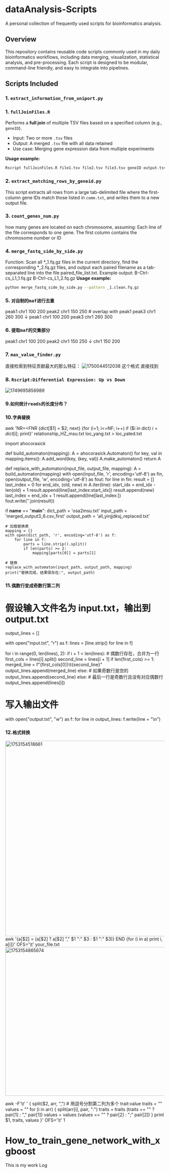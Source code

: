 # dataAnalysis-Scripts
A personal collection of frequently used scripts for bioinformatics analysis.

## Overview
This repository contains reusable code scripts commonly used in my daily bioinformatics workflows, including data merging, visualization, statistical analysis, and pre-processing. Each script is designed to be modular, command-line friendly, and easy to integrate into pipelines.

## Scripts Included

### 1. `extract_information_from_uniport.py`

### 1. `fullJoinFiles.R`
Performs a **full join** of multiple TSV files based on a specified column (e.g., `geneID`).

- Input: Two or more `.tsv` files
- Output: A merged `.tsv` file with all data retained
- Use case: Merging gene expression data from multiple experiments

**Usage example:**
```bash
Rscript fullJoinFiles.R file1.tsv file2.tsv file3.tsv geneID output.tsv
```

### 2. `extract_matching_rows_by_geneid.py`
This script extracts all rows from a large tab-delimited file where the first-column gene IDs match those listed in `comm.txt`, and writes them to a new output file.

### 3. `count_genes_num.py`
how many genes are located on each chromosome, assuming:
Each line of the file corresponds to one gene.
The first column contains the chromosome number or ID

### 4. `merge_fastq_side_by_side.py`
Function:
Scan all *_1.fq.gz files in the current directory, find the corresponding *_2.fq.gz files,
and output each paired filename as a tab-separated line into the file paired_file_list.txt.
Example output:
B-Ctrl-cs_L1_1.fq.gz    B-Ctrl-cs_L1_2.fq.gz
**Usage example:**
```bash
python merge_fastq_side_by_side.py --pattern _1.clean.fq.gz
```

### 5. `对自制的maf进行去重`
peak1  chr1  100  200
peak2  chr1  150  250  # overlap with peak1
peak3  chr1  260  300
↓
peak1  chr1  100  200
peak3  chr1  260  300

### 6. `提取maf的交集部分`
peak1  chr1  100  200
peak2  chr1  150  250
↓
chr1  150  200

### 7. `max_value_finder.py` 
直接检索到特征贡献最大的那么特征：
![1750044512038](https://github.com/user-attachments/assets/a6f4298a-8f73-4101-863e-92adcb5aeac8)
这个格式 直接找到

### 8. `Rscript:Differential Expression: Up vs Down`
![1749695856989](https://github.com/user-attachments/assets/1239ee9d-03ae-4c3e-89ca-e65dbf7285e6)

### 9.`如何统计reads的长度分布？`

### 10.`字典替换`
awk 'NR==FNR {dict[$1] = $2; next} {for (i=1; i<=NF; i++) if ($i in dict) $i = dict[$i]; print}' relationship_HZ_msu.txt loc_yang.txt > loc_yated.txt

import ahocorasick

def build_automaton(mapping):
    A = ahocorasick.Automaton()
    for key, val in mapping.items():
        A.add_word(key, (key, val))
    A.make_automaton()
    return A

def replace_with_automaton(input_file, output_file, mapping):
    A = build_automaton(mapping)
    with open(input_file, 'r', encoding='utf-8') as fin, \
         open(output_file, 'w', encoding='utf-8') as fout:
        for line in fin:
            result = []
            last_index = 0
            for end_idx, (old, new) in A.iter(line):
                start_idx = end_idx - len(old) + 1
                result.append(line[last_index:start_idx])
                result.append(new)
                last_index = end_idx + 1
            result.append(line[last_index:])
            fout.write(''.join(result))

if __name__ == "__main__":
    dict_path = 'osa2msu.txt'
    input_path = 'merged_output3_6.csv_first'
    output_path = 'all_yinjjdksj_replaced.txt'

    # 加载替换表
    mapping = {}
    with open(dict_path, 'r', encoding='utf-8') as f:
        for line in f:
            parts = line.strip().split()
            if len(parts) >= 2:
                mapping[parts[0]] = parts[1]

    # 替换
    replace_with_automaton(input_path, output_path, mapping)
    print("替换完成，结果保存在:", output_path)


### 11.`偶数行变成奇数行第二列`
# 假设输入文件名为 input.txt，输出到 output.txt

output_lines = []

with open("input.txt", "r") as f:
    lines = [line.strip() for line in f]

for i in range(0, len(lines), 2):
    if i + 1 < len(lines):
        # 偶数行存在，合并为一行
        first_cols = lines[i].split()
        second_line = lines[i + 1]
        if len(first_cols) >= 1:
            merged_line = f"{first_cols[0]}\t{second_line}"
            output_lines.append(merged_line)
        else:
            # 如果奇数行是空的
            output_lines.append(second_line)
    else:
        # 最后一行是奇数行且没有对应偶数行
        output_lines.append(lines[i])

# 写入输出文件
with open("output.txt", "w") as f:
    for line in output_lines:
        f.write(line + "\n")

### 12.`格式转换`
<img width="944" height="616" alt="1753154518661" src="https://github.com/user-attachments/assets/b4a4d1b2-7c6c-48df-8604-b0001968070a" />
awk '{a[$2] = (a[$2] ? a[$2] "," $1 ":" $3 : $1 ":" $3)} END {for (i in a) print i, a[i]}' OFS='\t' your_file.txt

<img width="895" height="469" alt="1753154865674" src="https://github.com/user-attachments/assets/71f887f1-1d15-49ed-86b8-eb674d968403" />


awk -F'\t' '
{
    split($2, arr, ",")    # 用逗号分割第二列为多个 trait:value
    traits = ""
    values = ""
    for (i in arr) {
        split(arr[i], pair, ":")
        traits = traits (traits == "" ? pair[1] : "," pair[1])
        values = values (values == "" ? pair[2] : ";" pair[2])
    }
    print $1, traits, values
}' OFS='\t' 1






# How_to_train_gene_network_with_xgboost
This is my work Log
